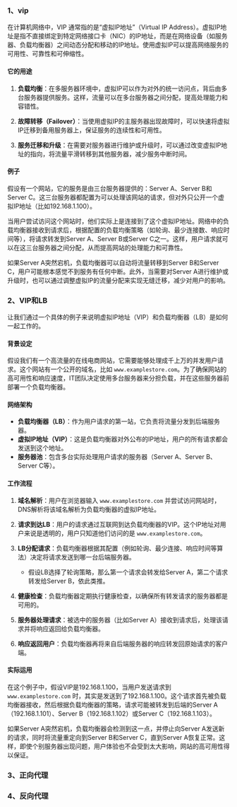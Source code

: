 ### 1、vip
在计算机网络中，VIP 通常指的是“虚拟IP地址”（Virtual IP Address）。虚拟IP地址是指不直接绑定到特定网络接口卡（NIC）的IP地址，而是在网络设备（如服务器、负载均衡器）之间动态分配和移动的IP地址。使用虚拟IP可以提高网络服务的可用性、可靠性和可伸缩性。

#### 它的用途

1. **负载均衡**：在多服务器环境中，虚拟IP可以作为对外的统一访问点，背后由多台服务器提供服务。这样，流量可以在多台服务器之间分配，提高处理能力和容错性。

2. **故障转移（Failover）**：当使用虚拟IP的主服务器出现故障时，可以快速将虚拟IP迁移到备用服务器上，保证服务的连续性和可用性。

3. **服务迁移和升级**：在需要对服务器进行维护或升级时，可以通过改变虚拟IP地址的指向，将流量平滑转移到其他服务器，减少服务中断时间。

#### 例子

假设有一个网站，它的服务是由三台服务器提供的：Server A、Server B和Server C。这三台服务器都配置为可以处理该网站的请求，但对外只公开一个虚拟IP地址（比如192.168.1.100）。

当用户尝试访问这个网站时，他们实际上是连接到了这个虚拟IP地址。网络中的负载均衡器接收到请求后，根据配置的负载均衡策略（如轮询、最少连接数、响应时间等），将请求转发到Server A、Server B或Server C之一。这样，用户请求就可以在这三台服务器之间分配，从而提高网站的处理能力和可靠性。

如果Server A突然宕机，负载均衡器可以自动将流量转移到Server B和Server C，用户可能根本感觉不到服务有任何中断。此外，当需要对Server A进行维护或升级时，也可以通过调整虚拟IP的流量分配来实现无缝迁移，减少对用户的影响。

### 2、VIP和LB
让我们通过一个具体的例子来说明虚拟IP地址（VIP）和负载均衡器（LB）是如何一起工作的。

#### 背景设定

假设我们有一个高流量的在线电商网站，它需要能够处理成千上万的并发用户请求。这个网站有一个公开的域名，比如 `www.examplestore.com`。为了确保网站的高可用性和响应速度，IT团队决定使用多台服务器来分担负载，并在这些服务器前部署一个负载均衡器。

#### 网络架构

- **负载均衡器（LB）**：作为用户请求的第一站，它负责将流量分发到后端服务器。
- **虚拟IP地址（VIP）**：这是负载均衡器对外公布的IP地址，用户的所有请求都会发送到这个地址。
- **服务器池**：包含多台实际处理用户请求的服务器（Server A、Server B、Server C等）。

#### 工作流程

1. **域名解析**：用户在浏览器输入 `www.examplestore.com` 并尝试访问网站时，DNS解析将该域名解析为负载均衡器的虚拟IP地址。

2. **请求到达LB**：用户的请求通过互联网到达负载均衡器的VIP。这个IP地址对用户来说是透明的，用户只知道他们访问的是 `www.examplestore.com`。

3. **LB分配请求**：负载均衡器根据其配置（例如轮询、最少连接、响应时间等算法）决定将请求发送到哪一台后端服务器。

   - 假设LB选择了轮询策略，那么第一个请求会转发给Server A，第二个请求转发给Server B，依此类推。

4. **健康检查**：负载均衡器定期执行健康检查，以确保所有转发请求的服务器都是可用的。

5. **服务器处理请求**：被选中的服务器（比如Server A）接收到请求后，处理该请求并将响应返回给负载均衡器。

6. **响应返回用户**：负载均衡器再将来自后端服务器的响应转发回原始请求的客户端。

#### 实际运用

在这个例子中，假设VIP是192.168.1.100，当用户发送请求到 `www.examplestore.com` 时，其实是发送到了192.168.1.100。这个请求首先被负载均衡器接收，然后根据负载均衡器的策略，请求可能被转发到后端的Server A（192.168.1.101）、Server B（192.168.1.102）或Server C（192.168.1.103）。

如果Server A突然宕机，负载均衡器会检测到这一点，并停止向Server A发送新的请求，同时将流量重定向到Server B和Server C，直到Server A恢复正常。这样，即使个别服务器出现问题，用户体验也不会受到太大影响，网站的高可用性得以保证。

### 3、正向代理

### 4、反向代理
<!--stackedit_data:
eyJoaXN0b3J5IjpbMTI2OTgyOTk1Nl19
-->